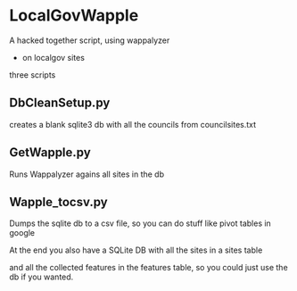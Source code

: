 LocalGovWapple
==============

A hacked together script, using wappalyzer
- on localgov sites

three scripts 

DbCleanSetup.py
----------------
creates a blank sqlite3 db with all
the councils from councilsites.txt

GetWapple.py
------------
Runs Wappalyzer agains all sites in the db

Wapple_tocsv.py
---------------
Dumps the sqlite db to a csv file, so you
can do stuff like pivot tables in google

At the end you also have a SQLite DB with
all the sites in a sites table

and all the collected features in the features
table, so you could just use the db if you
wanted. 
